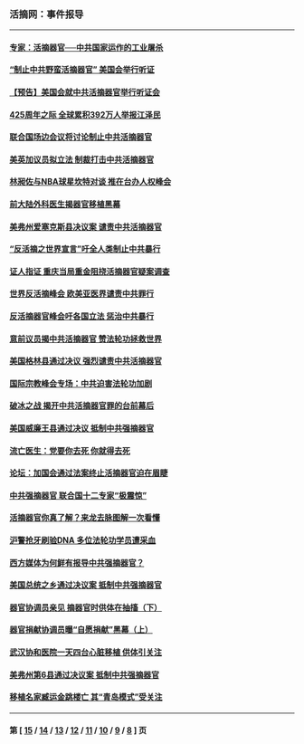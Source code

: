 ### 活摘网：事件报导
---
#### [专家：活摘器官──中共国家运作的工业屠杀](../../pages/nf5877/n13761178.md?06220430) 
#### [“制止中共野蛮活摘器官” 美国会举行听证](../../pages/nf5877/n13735831.md?06220430) 
#### [【预告】美国会就中共活摘器官举行听证会](../../pages/nf5877/n13732843.md?06220430) 
#### [425周年之际 全球累积392万人举报江泽民](../../pages/nf5877/n13719232.md?06220430) 
#### [联合国场边会议将讨论制止中共活摘器官](../../pages/nf5877/n13656361.md?06220430) 
#### [美英加议员拟立法 制裁打击中共活摘器官](../../pages/nf5877/n13430251.md?06220430) 
#### [林昶佐与NBA球星坎特对谈 推在台办人权峰会](../../pages/nf5877/n13414467.md?06220430) 
#### [前大陆外科医生揭器官移植黑幕](../../pages/nf5877/n13401416.md?06220430) 
#### [美弗州爱塞克斯县决议案 谴责中共活摘器官](../../pages/nf5877/n13320919.md?06220430) 
#### [“反活摘之世界宣言”吁全人类制止中共暴行](../../pages/nf5877/n13259730.md?06220430) 
#### [证人指证 重庆当局重金阻挠活摘器官疑案调查](../../pages/nf5877/n13259127.md?06220430) 
#### [世界反活摘峰会 欧美亚医界谴责中共罪行](../../pages/nf5877/n13253550.md?06220430) 
#### [反活摘器官峰会吁各国立法 惩治中共暴行](../../pages/nf5877/n13245052.md?06220430) 
#### [意前议员揭中共活摘器官 赞法轮功拯救世界](../../pages/nf5877/n13203445.md?06220430) 
#### [美国格林县通过决议 强烈谴责中共活摘器官](../../pages/nf5877/n13119367.md?06220430) 
#### [国际宗教峰会专场：中共迫害法轮功加剧](../../pages/nf5877/n13088279.md?06220430) 
#### [破冰之战 揭开中共活摘器官罪的台前幕后](../../pages/nf5877/n13082457.md?06220430) 
#### [美国威廉王县通过决议 抵制中共强摘器官](../../pages/nf5877/n13056521.md?06220430) 
#### [流亡医生：党要你去死 你就得去死](../../pages/nf5877/n13052835.md?06220430) 
#### [论坛：加国会通过法案终止活摘器官迫在眉睫](../../pages/nf5877/n13029839.md?06220430) 
#### [中共强摘器官 联合国十二专家“极震惊”](../../pages/nf5877/n13024313.md?06220430) 
#### [活摘器官你真了解？来龙去脉图解一次看懂](../../pages/nf5877/n13013820.md?06220430) 
#### [沪警抢牙刷验DNA 多位法轮功学员遭采血](../../pages/nf5877/n12969218.md?06220430) 
#### [西方媒体为何鲜有报导中共强摘器官？](../../pages/nf5877/n12932034.md?06220430) 
#### [美国总统之乡通过决议案 抵制中共强摘器官](../../pages/nf5877/n12908242.md?06220430) 
#### [器官协调员亲见 摘器官时供体在抽搐（下）](../../pages/nf5877/n12898622.md?06220430) 
#### [器官捐献协调员曝“自愿捐献”黑幕（上）](../../pages/nf5877/n12878830.md?06220430) 
#### [武汉协和医院一天四台心脏移植 供体引关注](../../pages/nf5877/n12863175.md?06220430) 
#### [美弗州第6县通过决议案 抵制中共强摘器官](../../pages/nf5877/n12805218.md?06220430) 
#### [移植名家臧运金跳楼亡 其“青岛模式”受关注](../../pages/nf5877/n12803746.md?06220430) 

---
#### 第 [ [15](./15.md?06220430) / [14](./14.md?06220430) / [13](./13.md?06220430) / [12](./12.md?06220430) / [11](./11.md?06220430) / [10](./10.md?06220430) / [9](./9.md?06220430) / [8](./8.md?06220430) ] 页
